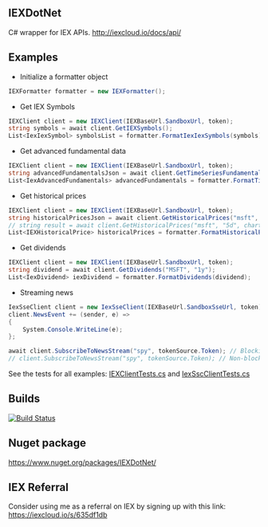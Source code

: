 ## IEXDotNet
C# wrapper for IEX APIs. http://iexcloud.io/docs/api/

## Examples
- Initialize a formatter object
```C#
IEXFormatter formatter = new IEXFormatter();
```

- Get IEX Symbols
```C#
IEXClient client = new IEXClient(IEXBaseUrl.SandboxUrl, token);
string symbols = await client.GetIEXSymbols();
List<IexIexSymbol> symbolsList = formatter.FormatIexIexSymbols(symbols);
```

- Get advanced fundamental data
```C#
IEXClient client = new IEXClient(IEXBaseUrl.SandboxUrl, token);
string advancedFundamentalsJson = await client.GetTimeSeriesFundamentals("MSFT", "annual", new DateTime(2000, 1, 1), DateTime.Now);
List<IexAdvancedFundamentals> advancedFundamentals = formatter.FormatTimeSeriesFundamentals(advancedFundamentalsJson);
```

- Get historical prices
```C#
IEXClient client = new IEXClient(IEXBaseUrl.SandboxUrl, token);
string historicalPricesJson = await client.GetHistoricalPrices("msft", "5d");
// string result = await client.GetHistoricalPrices("msft", "5d", chartCloseOnly: true);
List<IEXHistoricalPrice> historicalPrices = formatter.FormatHistoricalPrices(historicalPricesJson);
```

- Get dividends
```C#
IEXClient client = new IEXClient(IEXBaseUrl.SandboxUrl, token);
string dividend = await client.GetDividends("MSFT", "1y");
List<IexDividend> iexDividend = formatter.FormatDividends(dividend);
```

- Streaming news
```C#
IexSseClient client = new IexSseClient(IEXBaseUrl.SandboxSseUrl, token);
client.NewsEvent += (sender, e) => 
{
    System.Console.WriteLine(e);
};

await client.SubscribeToNewsStream("spy", tokenSource.Token); // Blocking
// client.SubscribeToNewsStream("spy", tokenSource.Token); // Non-blocking
```


See the tests for all examples: [IEXClientTests.cs](../master/IEXDotNet.UnitTests/IEXClientTests.cs) and [IexSscClientTests.cs](../master/IEXDotNet.UnitTests/IexSseClientTests.cs)

## Builds
[![Build Status](https://dev.azure.com/amittleider/IEXDotNet/_apis/build/status/amittleider.IEXDotNet?branchName=master)](https://dev.azure.com/amittleider/IEXDotNet/_build/latest?definitionId=2&branchName=master)

## Nuget package
https://www.nuget.org/packages/IEXDotNet/

## IEX Referral
Consider using me as a referral on IEX by signing up with this link: https://iexcloud.io/s/635df1db 